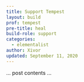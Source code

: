 ```yaml
---
title: Support Tempest
layout: build
prof: tempest
pre-title: heal
build-role: support
categories:
  - elementalist
author: Xivor
updated: September 11, 2020
---
```


… post contents …
